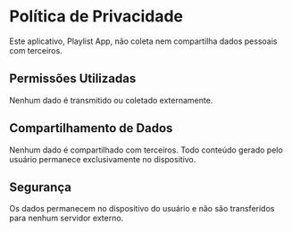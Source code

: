 # Política de Privacidade

Este aplicativo, Playlist App, não coleta nem compartilha dados pessoais com terceiros.

## Permissões Utilizadas

Nenhum dado é transmitido ou coletado externamente.

## Compartilhamento de Dados

Nenhum dado é compartilhado com terceiros. Todo conteúdo gerado pelo usuário permanece exclusivamente no dispositivo.

## Segurança

Os dados permanecem no dispositivo do usuário e não são transferidos para nenhum servidor externo.